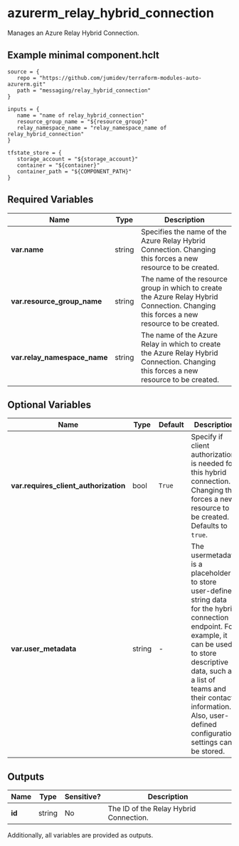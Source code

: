 # azurerm_relay_hybrid_connection

Manages an Azure Relay Hybrid Connection.

## Example minimal component.hclt

```hcl
source = {
   repo = "https://github.com/jumidev/terraform-modules-auto-azurerm.git" 
   path = "messaging/relay_hybrid_connection" 
}

inputs = {
   name = "name of relay_hybrid_connection" 
   resource_group_name = "${resource_group}" 
   relay_namespace_name = "relay_namespace_name of relay_hybrid_connection" 
}

tfstate_store = {
   storage_account = "${storage_account}" 
   container = "${container}" 
   container_path = "${COMPONENT_PATH}" 
}

```

## Required Variables

| Name | Type |  Description |
| ---- | --------- |  ----------- |
| **var.name** | string |  Specifies the name of the Azure Relay Hybrid Connection. Changing this forces a new resource to be created. | 
| **var.resource_group_name** | string |  The name of the resource group in which to create the Azure Relay Hybrid Connection. Changing this forces a new resource to be created. | 
| **var.relay_namespace_name** | string |  The name of the Azure Relay in which to create the Azure Relay Hybrid Connection. Changing this forces a new resource to be created. | 

## Optional Variables

| Name | Type |  Default  |  Description |
| ---- | --------- |  ----------- | ----------- |
| **var.requires_client_authorization** | bool |  `True`  |  Specify if client authorization is needed for this hybrid connection. Changing this forces a new resource to be created. Defaults to `true`. | 
| **var.user_metadata** | string |  -  |  The usermetadata is a placeholder to store user-defined string data for the hybrid connection endpoint. For example, it can be used to store descriptive data, such as a list of teams and their contact information. Also, user-defined configuration settings can be stored. | 



## Outputs

| Name | Type | Sensitive? | Description |
| ---- | ---- | --------- | --------- |
| **id** | string | No  | The ID of the Relay Hybrid Connection. | 

Additionally, all variables are provided as outputs.
